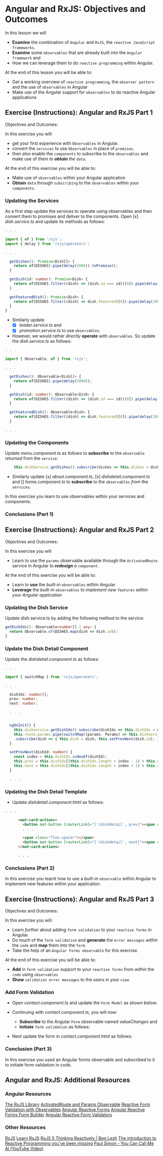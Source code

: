 # Angular and RxJS: Objectives and Outcomes

In this lesson we will

- __Examine__ the combination of `Angular` and `RxJS`, the `reactive JavaScript frameworks`.
- __Examine__ some `observables` that are already built into the `Angular framework` and
- How we can leverage them to do `reactive programming` within Angular.

At the end of this lesson you will be able to:

- Get a working overview of `reactive programming`, the `observer pattern` and the use of `observables` in Angular
- Make use of the Angular support for `observables` to do reactive Angular applications

## Exercise (Instructions): Angular and RxJS Part 1

Objectives and Outcomes:

In this exercise you will:

- get your first experience with `Observables` in Angular.
- convert the `services` to use `Observables` in place of `promises`.
- then also enable the `components` to subscribe to the `observables` and make use of them _to __obtain__ the `data`_.

At the end of this exercise you will be able to:

- Make use of `observables` within your Angular application
- __Obtain__ `data` through `subscribing` to the `observables` within your `components`.

### Updating the Services

As a first step update the services to operate using observables and then convert them to promises and deliver to the components. Open [x] _dish.service.ts_ and update its methods as follows:

```ts
. . .

import { of } from 'rxjs';
import { delay } from 'rxjs/operators';

. . .

  getDishes(): Promise<Dish[]> {
    return of(DISHES).pipe(delay(2000)).toPromise();
  }

  getDish(id: number): Promise<Dish> {
    return of(DISHES.filter((dish) => (dish.id === id))[0]).pipe(delay(2000)).toPromise();
  }

  getFeaturedDish(): Promise<Dish> {
    return of(DISHES.filter((dish) => dish.featured)[0]).pipe(delay(2000)).toPromise();
  }
}
```

- Similarly update
    - [x] _leader.service.ts_ and
    - [x] _promotion.service.ts_ to use `observables`.
- However, we would rather _directly_ __operate__ with `observables`. So update the _dish.service.ts_ as follows:

```ts
. . .

import { Observable, of } from 'rxjs';

. . .

  getDishes(): Observable<Dish[]> {
    return of(DISHES).pipe(delay(2000));
  }

  getDish(id: number): Observable<Dish> {
    return of(DISHES.filter((dish) => (dish.id === id))[0]).pipe(delay(2000));
  }

  getFeaturedDish(): Observable<Dish> {
    return of(DISHES.filter((dish) => dish.featured)[0]).pipe(delay(2000));
  }

. . .
```

### Updating the Components

Update _menu.component.ts_ as follows to __subscribe__ to the `observable` _returned_ from the `service`:

```ts
    this.dishService.getDishes().subscribe(dishes => this.dishes = dishes);
```

- Similarly update [x] _about.component.ts_, [x] _dishdetail.component.ts_ and [] _home.component.ts_ to __subscribe__ to the `observables` _from_ the `services`.

In this exercise you learn to use observables within your services and components.

### Conclusions (Part 1)

## Exercise (Instructions): Angular and RxJS Part 2

Objectives and Outcomes:

In this exercise you will

- Learn to use the `params` observable available through the `ActivatedRoute` service in Angular _to __redesign__ a `component`_.

At the end of this exercise you will be able to:

- Learn to __use__ the _built-in_ `observables` within Angular
- __Leverage__ the _built-in_ `observables` to _implement new `features` within your Angular application_

### Updating the Dish Service

Update dish.service.ts by adding the following method to the service:

```ts
getDishIds(): Observable<number[] | any> {
  return Observable.of(DISHES.map(dish => dish.id));
}
```

### Update the Dish Detail Component

Update the _dishdetail.component.ts_ as follows:

```ts
. . .

import { switchMap } from 'rxjs/operators';

. . .

  dishIds: number[];
  prev: number;
  next: number;

  . . .


  ngOnInit() {
    this.dishservice.getDishIds().subscribe(dishIds => this.dishIds = dishIds);
    this.route.params.pipe(switchMap((params: Params) => this.dishservice.getDish(+params['id'])))
    .subscribe(dish => { this.dish = dish; this.setPrevNext(dish.id); });
  }

  setPrevNext(dishId: number) {
    const index = this.dishIds.indexOf(dishId);
    this.prev = this.dishIds[(this.dishIds.length + index - 1) % this.dishIds.length];
    this.next = this.dishIds[(this.dishIds.length + index + 1) % this.dishIds.length];
  }

  . . .
```

### Updating the Dish Detail Template

- Update _dishdetail.component.html_ as follows:

```html
. . .

      <mat-card-actions>
        <button mat-button [routerLink]="['/dishdetail', prev]"><span class="fa fa-chevron-left fa-lg"></span></button>
        . . .

        <span class="flex-spacer"></span>
        <button mat-button [routerLink]="['/dishdetail', next]"><span class="fa fa-chevron-right fa-lg"></span></button>
      </mat-card-actions>

      . . .

```

### Conclusions (Part 2)

In this exercise you learnt how to use a _built-in_ `observable` within Angular to implement new features within your application.

## Exercise (Instructions): Angular and RxJS Part 3

Objectives and Outcomes:

In this exercise you will:

- Learn _further_ about adding `form validation` to your `reactive forms` in Angular.
- Do much of the `form validation` and __generate__ the `error messages` _within_ the `code` and __map__ them into the `form`.
- Take the help of an `Angular Forms observable` for this exercise.

At the end of this exercise you will be able to:

- __Add__ in `form validation` support to your `reactive forms` from _within_ the `code` using `observables`
- __Show__ `validation error messages` to the users in your `view`

### Add Form Validation

- Open _contact.component.ts_ and update the `Form Model` as shown below:

- Continuing with _contact.component.ts_, you will now:
  - __Subscribe__ to the Angular `Form` observable named _valueChanges_ and
  - __Initiate__ `form validation` as follows:

- Next update the form in _contact.component.html_ as follows:

### Conclusion (Part 3)

In this exercise you used an Angular forms observable and subscribed to it to initiate form validation in code.

## Angular and RxJS: Additional Resources

### Angular Resources

[The RxJS Library](https://angular.io/docs/ts/latest/guide/server-communication.html#!#rxjs-library)
[ActivatedRoute and Params Observable](https://angular.io/docs/ts/latest/guide/router.html#!#activated-route)
[Reactive Form Validation with Observables](https://angular.io/docs/ts/latest/cookbook/form-validation.html#!#reactive)
[Angular Reactive Forms](https://angular.io/docs/ts/latest/guide/reactive-forms.html)
[Angular Reactive Forms Form Builder](https://angular.io/docs/ts/latest/guide/reactive-forms.html#!#formbuilder)
[Angular Reactive Form Validators](https://angular.io/docs/ts/latest/guide/reactive-forms.html#!#validators)

### Other Resources

[RxJS](http://reactivex.io/rxjs/)
[Learn RxJS](https://www.learnrxjs.io/)
[RxJS 5 Thinking Reactively | Ben Lesh](https://www.youtube.com/watch?v=3LKMwkuK0ZE)
[The introduction to Reactive Programming you've been missing](https://gist.github.com/staltz/868e7e9bc2a7b8c1f754)
[Paul Simon - You Can Call Me Al (YouTube Video)](https://www.youtube.com/watch?v=uq-gYOrU8bA)
